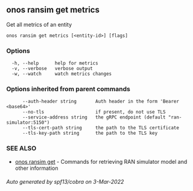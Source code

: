 ## onos ransim get metrics

Get all metrics of an entity

```
onos ransim get metrics [<entity-id>] [flags]
```

### Options

```
  -h, --help      help for metrics
  -v, --verbose   verbose output
  -w, --watch     watch metrics changes
```

### Options inherited from parent commands

```
      --auth-header string       Auth header in the form 'Bearer <base64>'
      --no-tls                   if present, do not use TLS
      --service-address string   the gRPC endpoint (default "ran-simulator:5150")
      --tls-cert-path string     the path to the TLS certificate
      --tls-key-path string      the path to the TLS key
```

### SEE ALSO

* [onos ransim get](onos_ransim_get.md)	 - Commands for retrieving RAN simulator model and other information

###### Auto generated by spf13/cobra on 3-Mar-2022
